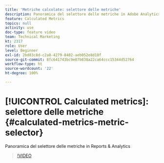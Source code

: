 ```yaml
---
title: 'Metriche calcolate: selettore delle metriche'
description: Panoramica del selettore delle metriche in Adobe Analytics
feature: Calculated Metrics
topics: null
activity: use
doc-type: feature video
team: Technical Marketing
kt: 2317
role: User
level: Beginner
exl-id: 2bd83c8d-c2a8-4279-8402-aeb052e8d18f
source-git-commit: 8fc641743bc9e07b838a22ca64ccc15344d52764
workflow-type: ht
source-wordcount: '22'
ht-degree: 100%

---
```


# [!UICONTROL Calculated metrics]: selettore delle metriche {#calculated-metrics-metric-selector}

Panoramica del selettore delle metriche in Reports &amp; Analytics

>[!VIDEO](https://video.tv.adobe.com/v/25410/?quality=12&learn=on)
